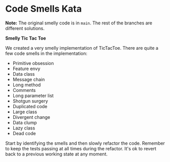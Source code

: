 # Code Smells Kata

**Note:** The original smelly code is in `main`. The rest of the branches are different solutions.

**Smelly Tic Tac Toe**

We created a very smelly implementation of TicTacToe. There are quite a few code smells in the implementation: 

* Primitive obsession
* Feature envy
* Data class
* Message chain
* Long method
* Comments
* Long parameter list
* Shotgun surgery
* Duplicated code
* Large class
* Divergent change
* Data clump
* Lazy class
* Dead code

Start by identifying the smells and then slowly refactor the code. Remember to keep the tests passing at all times during the refactor. It's ok to revert back to a previous working state at any moment.
